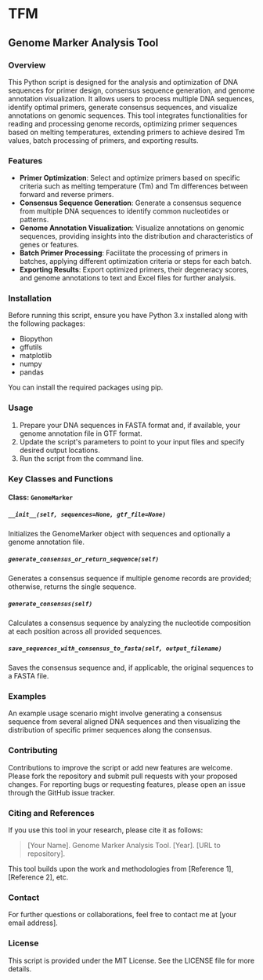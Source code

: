 # TFM
## Genome Marker Analysis Tool

### Overview

This Python script is designed for the analysis and optimization of DNA sequences for primer design, consensus sequence generation, and genome annotation visualization. It allows users to process multiple DNA sequences, identify optimal primers, generate consensus sequences, and visualize annotations on genomic sequences. This tool integrates functionalities for reading and processing genome records, optimizing primer sequences based on melting temperatures, extending primers to achieve desired Tm values, batch processing of primers, and exporting results.

### Features

- **Primer Optimization**: Select and optimize primers based on specific criteria such as melting temperature (Tm) and Tm differences between forward and reverse primers.
- **Consensus Sequence Generation**: Generate a consensus sequence from multiple DNA sequences to identify common nucleotides or patterns.
- **Genome Annotation Visualization**: Visualize annotations on genomic sequences, providing insights into the distribution and characteristics of genes or features.
- **Batch Primer Processing**: Facilitate the processing of primers in batches, applying different optimization criteria or steps for each batch.
- **Exporting Results**: Export optimized primers, their degeneracy scores, and genome annotations to text and Excel files for further analysis.

### Installation

Before running this script, ensure you have Python 3.x installed along with the following packages:
- Biopython
- gffutils
- matplotlib
- numpy
- pandas

You can install the required packages using pip.

### Usage

1. Prepare your DNA sequences in FASTA format and, if available, your genome annotation file in GTF format.
2. Update the script's parameters to point to your input files and specify desired output locations.
3. Run the script from the command line.

### Key Classes and Functions

#### Class: `GenomeMarker`

##### `__init__(self, sequences=None, gtf_file=None)`
Initializes the GenomeMarker object with sequences and optionally a genome annotation file.

##### `generate_consensus_or_return_sequence(self)`
Generates a consensus sequence if multiple genome records are provided; otherwise, returns the single sequence.

##### `generate_consensus(self)`
Calculates a consensus sequence by analyzing the nucleotide composition at each position across all provided sequences.

##### `save_sequences_with_consensus_to_fasta(self, output_filename)`
Saves the consensus sequence and, if applicable, the original sequences to a FASTA file.

### Examples

An example usage scenario might involve generating a consensus sequence from several aligned DNA sequences and then visualizing the distribution of specific primer sequences along the consensus.

### Contributing

Contributions to improve the script or add new features are welcome. Please fork the repository and submit pull requests with your proposed changes. For reporting bugs or requesting features, please open an issue through the GitHub issue tracker.

### Citing and References

If you use this tool in your research, please cite it as follows:

> [Your Name]. Genome Marker Analysis Tool. [Year]. [URL to repository].

This tool builds upon the work and methodologies from [Reference 1], [Reference 2], etc.

### Contact

For further questions or collaborations, feel free to contact me at [your email address].

### License

This script is provided under the MIT License. See the LICENSE file for more details.

